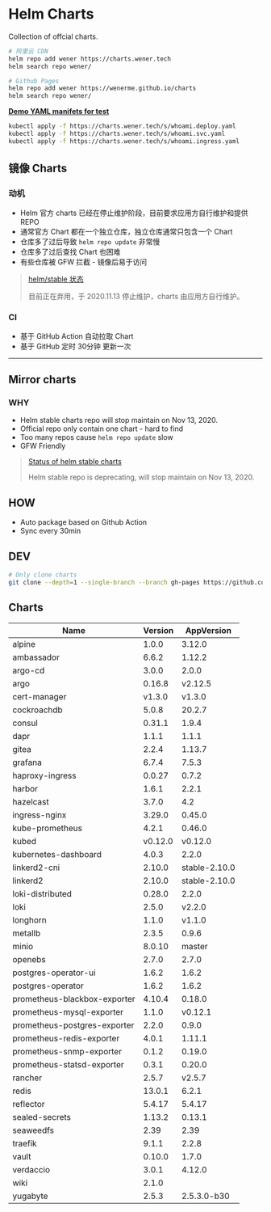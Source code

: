 # Helm Charts

Collection of offcial charts.

```bash
# 阿里云 CDN
helm repo add wener https://charts.wener.tech
helm search repo wener/

# Github Pages
helm repo add wener https://wenerme.github.io/charts
helm search repo wener/
```

__[Demo YAML manifets for test](https://github.com/wenerme/charts/tree/master/public/s)__

```bash
kubectl apply -f https://charts.wener.tech/s/whoami.deploy.yaml
kubectl apply -f https://charts.wener.tech/s/whoami.svc.yaml
kubectl apply -f https://charts.wener.tech/s/whoami.ingress.yaml
```

## 镜像 Charts
### 动机
* Helm 官方 charts 已经在停止维护阶段，目前要求应用方自行维护和提供 REPO
* 通常官方 Chart 都在一个独立仓库，独立仓库通常只包含一个 Chart
* 仓库多了过后导致 `helm repo update` 非常慢
* 仓库多了过后查找 Chart 也困难
* 有些仓库被 GFW 拦截 - 镜像后易于访问

> [helm/stable 状态 ](https://github.com/helm/charts#status-of-the-project)
>
> 目前正在弃用，于 2020.11.13 停止维护，charts 由应用方自行维护。

### CI
* 基于 GitHub Action 自动拉取 Chart
* 基于 GitHub 定时 30分钟 更新一次

---

## Mirror charts
### WHY
* Helm stable charts repo will stop maintain on Nov 13, 2020.
* Official repo only contain one chart - hard to find
* Too many repos cause `helm repo update` slow
* GFW Friendly

> [Status of helm stable charts](https://github.com/helm/charts#status-of-the-project)
>
> Helm stable repo is deprecating, will stop maintain on Nov 13, 2020. 

## HOW
* Auto package based on Github Action
* Sync every 30min

## DEV

```bash
# Only clone charts
git clone --depth=1 --single-branch --branch gh-pages https://github.com/wenerme/charts charts
```

## Charts
Name | Version | AppVersion
-----|---------|-----------
alpine | 1.0.0 | 3.12.0
ambassador | 6.6.2 | 1.12.2
argo-cd | 3.0.0 | 2.0.0
argo | 0.16.8 | v2.12.5
cert-manager | v1.3.0 | v1.3.0
cockroachdb | 5.0.8 | 20.2.7
consul | 0.31.1 | 1.9.4
dapr | 1.1.1 | 1.1.1
gitea | 2.2.4 | 1.13.7
grafana | 6.7.4 | 7.5.3
haproxy-ingress | 0.0.27 | 0.7.2
harbor | 1.6.1 | 2.2.1
hazelcast | 3.7.0 | 4.2
ingress-nginx | 3.29.0 | 0.45.0
kube-prometheus | 4.2.1 | 0.46.0
kubed | v0.12.0 | v0.12.0
kubernetes-dashboard | 4.0.3 | 2.2.0
linkerd2-cni | 2.10.0 | stable-2.10.0
linkerd2 | 2.10.0 | stable-2.10.0
loki-distributed | 0.28.0 | 2.2.0
loki | 2.5.0 | v2.2.0
longhorn | 1.1.0 | v1.1.0
metallb | 2.3.5 | 0.9.6
minio | 8.0.10 | master
openebs | 2.7.0 | 2.7.0
postgres-operator-ui | 1.6.2 | 1.6.2
postgres-operator | 1.6.2 | 1.6.2
prometheus-blackbox-exporter | 4.10.4 | 0.18.0
prometheus-mysql-exporter | 1.1.0 | v0.12.1
prometheus-postgres-exporter | 2.2.0 | 0.9.0
prometheus-redis-exporter | 4.0.1 | 1.11.1
prometheus-snmp-exporter | 0.1.2 | 0.19.0
prometheus-statsd-exporter | 0.3.1 | 0.20.0
rancher | 2.5.7 | v2.5.7
redis | 13.0.1 | 6.2.1
reflector | 5.4.17 | 5.4.17
sealed-secrets | 1.13.2 | 0.13.1
seaweedfs | 2.39 | 2.39
traefik | 9.1.1 | 2.2.8
vault | 0.10.0 | 1.7.0
verdaccio | 3.0.1 | 4.12.0
wiki | 2.1.0 | 
yugabyte | 2.5.3 | 2.5.3.0-b30
